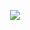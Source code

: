 <p align="center">
	<a href="https://github.com/Bouaskaoun">
		<img src="https://readme-typing-svg.herokuapp.com?lines=Full+Stack+Web+Developer;Laravel+Developer;Freelancer;DS%20|%20AI%20|%20ML%20Enthusiastic;center=true&width=380&height=45">
	</a>
</p>
